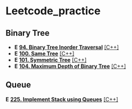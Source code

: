 # Leetcode_practice
## Binary Tree
* **E** [**94. Binary Tree Inorder Traversal**](https://leetcode.com/problems/binary-tree-inorder-traversal/) [[C++]](https://github.com/Henry00000/Leetcode_practice/blob/main/Solutios/0094.cpp)
* **E** [**100. Same Tree**](https://leetcode.com/problems/same-tree?envType=problem-list-v2&envId=binary-tree) [[C++]](https://github.com/Henry00000/Leetcode_practice/blob/main/Solutios/0100.cpp)
* **E** [**101. Symmetric Tree**](https://leetcode.com/problems/symmetric-tree?envType=problem-list-v2&envId=binary-tree) [[C++]](https://github.com/Henry00000/Leetcode_practice/blob/main/Solutios/0101.cpp)
* **E** [**104. Maximum Depth of Binary Tree**](https://leetcode.com/problems/maximum-depth-of-binary-tree/) [[C++]](https://github.com/Henry00000/Leetcode_practice/blob/main/Solutios/0104.cpp)

## Queue
**E** [**225. Implement Stack using Queues**](https://leetcode.com/problems/implement-stack-using-queues/) [[C++]](https://github.com/Henry00000/Leetcode_practice/blob/main/Solutios/0225.cpp)